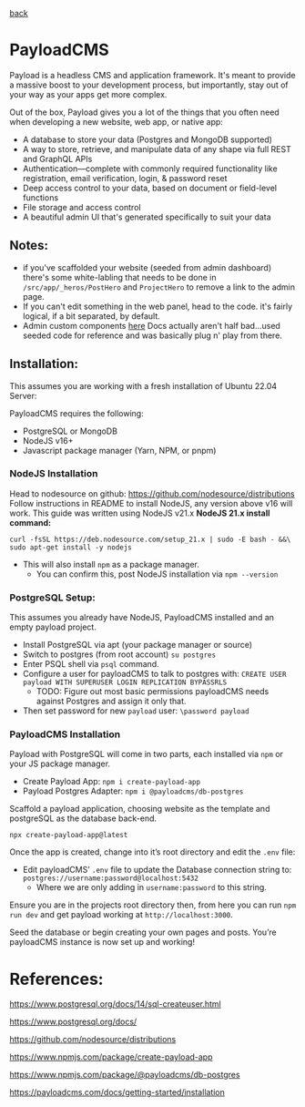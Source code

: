 [back](../README.md)

# PayloadCMS

Payload is a headless CMS and application framework. It's meant to provide a massive boost to your development process, but importantly, stay out of your way as your apps get more complex.

Out of the box, Payload gives you a lot of the things that you often need when developing a new website, web app, or native app:

- A database to store your data (Postgres and MongoDB supported)
- A way to store, retrieve, and manipulate data of any shape via full REST and GraphQL APIs
- Authentication—complete with commonly required functionality like registration, email verification, login, & password reset
- Deep access control to your data, based on document or field-level functions
- File storage and access control
- A beautiful admin UI that's generated specifically to suit your data


## Notes: 

- if you've scaffolded your website (seeded from admin dashboard) there's some white-labling that needs to be done in `/src/app/_heros/PostHero` and `ProjectHero` to remove a link to the admin page. 
- If you can't edit something in the web panel, head to the code. it's fairly logical, if a bit separated, by default. 
- Admin custom components [here](https://payloadcms.com/docs/admin/components) Docs actually aren't half bad...used seeded code for reference and was basically plug n' play from there. 

## Installation:

This assumes you are working with a fresh installation of Ubuntu 22.04 Server: 

PayloadCMS requires the following: 

- PostgreSQL or MongoDB
- NodeJS v16+
- Javascript package manager (Yarn, NPM, or pnpm)

### NodeJS Installation

Head to nodesource on github: https://github.com/nodesource/distributions
Follow instructions in README to install NodeJS, any version above v16 will work. This guide was written using NodeJS v21.x
**********************************************************NodeJS 21.x install command:********************************************************** 

`curl -fsSL https://deb.nodesource.com/setup_21.x | sudo -E bash - &&\
sudo apt-get install -y nodejs`

- This will also install `npm` as a package manager.
    - You can confirm this, post NodeJS installation via `npm --version`

### PostgreSQL Setup:

This assumes you already have NodeJS, PayloadCMS installed and an empty payload project. 

- Install PostgreSQL via apt (your package manager or source)
- Switch to postgres (from root account) `su postgres`
- Enter PSQL shell via `psql` command.
- Configure a user for payloadCMS to talk to postgres with: 
`CREATE USER payload WITH SUPERUSER LOGIN REPLICATION BYPASSRLS` 
  - TODO: Figure out most basic permissions payloadCMS needs against Postgres and assign it only that.
- Then set password for new `payload` user: 
`\password payload`

### PayloadCMS Installation

Payload with PostgreSQL will come in two parts, each installed via `npm` or your JS package manager. 

- Create Payload App: 
`npm i create-payload-app`
- Payload Postgres Adapter: 
`npm i @payloadcms/db-postgres`

Scaffold a payload application, choosing website as the template and postgreSQL as the database back-end. 

`npx create-payload-app@latest`

Once the app is created, change into it’s root directory and edit the `.env` file: 

- Edit payloadCMS’ `.env` file to update the Database connection string to: 
`postgres://username:password@localhost:5432`
    - Where we are only adding in `username:password` to this string.

Ensure you are in the projects root directory then, from here you can run `npm run dev` and get payload working at `http://localhost:3000`. 

Seed the database or begin creating your own pages and posts. You’re payloadCMS instance is now set up and working! 

# References:

https://www.postgresql.org/docs/14/sql-createuser.html

https://www.postgresql.org/docs/

https://github.com/nodesource/distributions

https://www.npmjs.com/package/create-payload-app

https://www.npmjs.com/package/@payloadcms/db-postgres

https://payloadcms.com/docs/getting-started/installation